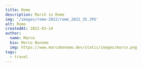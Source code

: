 ```yaml
---
title: Rome
description: March in Rome
img: '/images/rome-2022/rome_2022_35.JPG'
alt: Rome
createdAt: 2022-03-14 
author:
  name: Marco
  bio: Marco Bonomo
  img: https://www.marcobonomo.dev/static/images/marco.png
tags:
  - travel
---
```


<image-gallery :items="[
    '/images/rome-2022/rome_2022_01.JPG',
    '/images/rome-2022/rome_2022_02.JPG',
    '/images/rome-2022/rome_2022_03.JPG',
    '/images/rome-2022/rome_2022_04.JPG',
    '/images/rome-2022/rome_2022_05.JPG',
    '/images/rome-2022/rome_2022_06.JPG',
    '/images/rome-2022/rome_2022_07.JPG',
    '/images/rome-2022/rome_2022_08.JPG',
    '/images/rome-2022/rome_2022_09.JPG',
    '/images/rome-2022/rome_2022_10.JPG',
    '/images/rome-2022/rome_2022_11.JPG',
    '/images/rome-2022/rome_2022_12.JPG',
    '/images/rome-2022/rome_2022_13.JPG',
    '/images/rome-2022/rome_2022_14.JPG',
    '/images/rome-2022/rome_2022_15.JPG',
    '/images/rome-2022/rome_2022_16.JPG',
    '/images/rome-2022/rome_2022_17.JPG',
    '/images/rome-2022/rome_2022_18.JPG',
    '/images/rome-2022/rome_2022_19.JPG',
    '/images/rome-2022/rome_2022_20.JPG',
    '/images/rome-2022/rome_2022_21.JPG',
    '/images/rome-2022/rome_2022_22.JPG',
    '/images/rome-2022/rome_2022_23.JPG',
    '/images/rome-2022/rome_2022_24.JPG',
    '/images/rome-2022/rome_2022_25.JPG',
    '/images/rome-2022/rome_2022_26.JPG',
    '/images/rome-2022/rome_2022_27.JPG',
    '/images/rome-2022/rome_2022_28.JPG',
    '/images/rome-2022/rome_2022_29.JPG',
    '/images/rome-2022/rome_2022_30.JPG',
    '/images/rome-2022/rome_2022_31.JPG',
    '/images/rome-2022/rome_2022_32.JPG',
    '/images/rome-2022/rome_2022_33.JPG',
    '/images/rome-2022/rome_2022_34.JPG',
    '/images/rome-2022/rome_2022_35.JPG',
    '/images/rome-2022/rome_2022_36.JPG',
    '/images/rome-2022/rome_2022_37.JPG',
    '/images/rome-2022/rome_2022_38.JPG',
    '/images/rome-2022/rome_2022_39.JPG',
    '/images/rome-2022/rome_2022_40.JPG',
    '/images/rome-2022/rome_2022_41.JPG',
    '/images/rome-2022/rome_2022_42.JPG'
]" />

